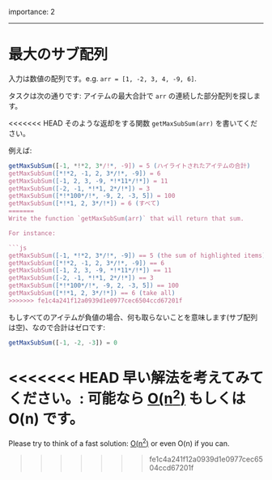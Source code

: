 importance: 2

---

# 最大のサブ配列

入力は数値の配列です。e.g.  `arr = [1, -2, 3, 4, -9, 6]`.

タスクは次の通りです: アイテムの最大合計で `arr` の連続した部分配列を探します。

<<<<<<< HEAD
そのような返却をする関数 `getMaxSubSum(arr)` を書いてください。

例えば:

```js
getMaxSubSum([-1, *!*2, 3*/!*, -9]) = 5 (ハイライトされたアイテムの合計)
getMaxSubSum([*!*2, -1, 2, 3*/!*, -9]) = 6
getMaxSubSum([-1, 2, 3, -9, *!*11*/!*]) = 11
getMaxSubSum([-2, -1, *!*1, 2*/!*]) = 3
getMaxSubSum([*!*100*/!*, -9, 2, -3, 5]) = 100
getMaxSubSum([*!*1, 2, 3*/!*]) = 6 (すべて)
=======
Write the function `getMaxSubSum(arr)` that will return that sum.

For instance:

```js
getMaxSubSum([-1, *!*2, 3*/!*, -9]) == 5 (the sum of highlighted items)
getMaxSubSum([*!*2, -1, 2, 3*/!*, -9]) == 6
getMaxSubSum([-1, 2, 3, -9, *!*11*/!*]) == 11
getMaxSubSum([-2, -1, *!*1, 2*/!*]) == 3
getMaxSubSum([*!*100*/!*, -9, 2, -3, 5]) == 100
getMaxSubSum([*!*1, 2, 3*/!*]) == 6 (take all)
>>>>>>> fe1c4a241f12a0939d1e0977cec6504ccd67201f
```

もしすべてのアイテムが負値の場合、何も取らないことを意味します(サブ配列は空)、なので合計はゼロです:

```js
getMaxSubSum([-1, -2, -3]) = 0
```

<<<<<<< HEAD
早い解法を考えてみてください。: 可能なら [O(n<sup>2</sup>)](https://en.wikipedia.org/wiki/Big_O_notation) もしくは O(n) です。
=======
Please try to think of a fast solution: [O(n<sup>2</sup>)](https://en.wikipedia.org/wiki/Big_O_notation) or even O(n) if you can.
>>>>>>> fe1c4a241f12a0939d1e0977cec6504ccd67201f
